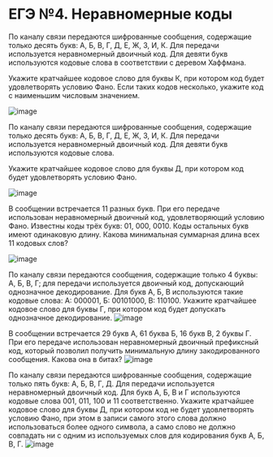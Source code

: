 # ЕГЭ №4. Неравномерные коды
По каналу связи передаются шифрованные сообщения, содержащие только десять букв: А, Б, В, Г, Д, Е, Ж, З, И, К. Для передачи используется неравномерный двоичный код. Для девяти букв используются кодовые слова в соответствии с деревом Хаффмана.

Укажите кратчайшее  кодовое слово для буквы К, при котором код будет удовлетворять условию Фано. Если таких кодов несколько, укажите код с наименьшим  числовым значением.

![image](https://user-images.githubusercontent.com/70198995/172584698-ba050c8c-48f7-4be6-9dbc-59b8c68e090c.png)

По каналу связи передаются шифрованные сообщения, содержащие только десять букв: А, Б, В, Г, Д, Е, Ж, З, И, К. Для передачи используется неравномерный двоичный код. Для девяти букв используются кодовые слова.

Укажите кратчайшее  кодовое слово для буквы Д, при котором код будет удовлетворять условию Фано.

![image](https://user-images.githubusercontent.com/70198995/172589859-efa2a7bd-2e6b-462e-abf5-ae443c529931.png)

В сообщении встречается 11 разных букв. При его передаче использован неравномерный двоичный код, удовлетворяющий условию Фано. Известны коды трёх букв: 01, 000, 0010. Коды остальных букв имеют одинаковую длину. Какова минимальная суммарная длина всех 11 кодовых слов?

![image](https://user-images.githubusercontent.com/70198995/172590979-75af9aac-9fa9-473a-a6c7-e8584a660512.png)

По каналу связи передаются сообщения, содержащие только 4 буквы: А, Б, В, Г; для передачи используется двоичный код, допускающий однозначное декодирование. Для букв А, Б, В используются такие кодовые слова: А: 000001, Б: 00101000, В: 110100. Укажите кратчайшее кодовое слово для буквы Г, при котором код будет допускать однозначное декодирование.
![image](https://user-images.githubusercontent.com/70198995/172592022-b2ccd0e5-0e6c-489a-b5f4-a8e5786fd6f1.png)

В сообщении встречается 29 букв А, 61 буква Б, 16 букв В, 2 буквы Г. При его передаче использован неравномерный двоичный префиксный код, который позволил получить минимальную длину закодированного сообщения. Какова она в битах?
![image](https://user-images.githubusercontent.com/70198995/172593177-39799862-1883-456d-b103-54b5fc2dd4d0.png)

По каналу связи передаются шифрованные сообщения, содержащие только пять букв: А, Б, В, Г, Д. Для передачи используется неравномерный двоичный код. Для букв А, Б, В и Г используются кодовые слова 001, 011, 100 и 11 соответственно.
Укажите кратчайшее кодовое слово для буквы Д, при котором код не будет удовлетворять условию Фано, при этом в записи самого этого слова должно использоваться более одного символа, а само слово не должно совпадать ни с одним из используемых слов для кодирования букв A, Б, В, Г.
![image](https://user-images.githubusercontent.com/70198995/172593971-5b1ad144-cc3d-4c10-b836-194a0d7cc8cb.png)
